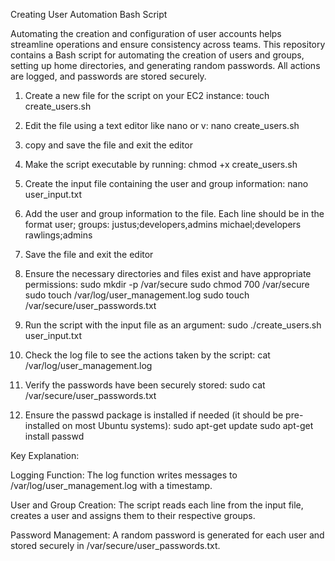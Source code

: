 Creating User Automation Bash Script

Automating the creation and configuration of user accounts helps streamline operations and ensure consistency across teams. This repository contains a Bash script for automating the creation of users and groups, setting up home directories, and generating random passwords. All actions are logged, and passwords are stored securely.

1. Create a new file for the script on your EC2 instance:
    touch create_users.sh

2. Edit the file using a text editor like nano or v:
    nano create_users.sh

3. copy and save the file and exit the editor

4. Make the script executable by running:
    chmod +x create_users.sh

5. Create the input file containing the user and group information:
    nano user_input.txt

6. Add the user and group information to the file. Each line should be in the format user; groups:
    justus;developers,admins
    michael;developers
    rawlings;admins

7. Save the file and exit the editor

8. Ensure the necessary directories and files exist and have appropriate permissions:
    sudo mkdir -p /var/secure
    sudo chmod 700 /var/secure
    sudo touch /var/log/user_management.log
    sudo touch /var/secure/user_passwords.txt

9. Run the script with the input file as an argument:
    sudo ./create_users.sh user_input.txt

10. Check the log file to see the actions taken by the script:
    cat /var/log/user_management.log

11. Verify the passwords have been securely stored:
    sudo cat /var/secure/user_passwords.txt

12. Ensure the passwd package is installed if needed (it should be pre-installed on most Ubuntu systems):
    sudo apt-get update
    sudo apt-get install passwd


Key Explanation: 

Logging Function: The log function writes messages to /var/log/user_management.log with a timestamp.

User and Group Creation: The script reads each line from the input file, creates a user and assigns them to their respective groups.

Password Management: A random password is generated for each user and stored securely in /var/secure/user_passwords.txt.